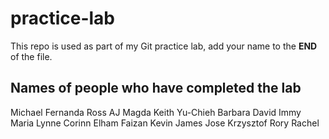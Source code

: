# practice-lab
This repo is used as part of my Git practice lab, add your name to the __END__ of the file.

## Names of people who have completed the lab

Michael
Fernanda
Ross
AJ
Magda
Keith
Yu-Chieh
Barbara
David
Immy
Maria
Lynne
Corinn
Elham
Faizan
Kevin
James
Jose
Krzysztof
Rory
Rachel
